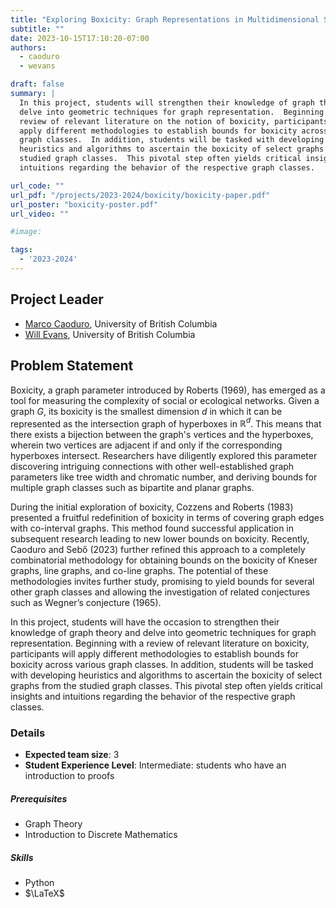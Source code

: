 ```yaml
---
title: "Exploring Boxicity: Graph Representations in Multidimensional Spaces"
subtitle: ""
date: 2023-10-15T17:10:20-07:00
authors:
  - caoduro
  - wevans

draft: false
summary: |
  In this project, students will strengthen their knowledge of graph theory and
  delve into geometric techniques for graph representation.  Beginning with a
  review of relevant literature on the notion of boxicity, participants will
  apply different methodologies to establish bounds for boxicity across various
  graph classes.  In addition, students will be tasked with developing
  heuristics and algorithms to ascertain the boxicity of select graphs from the
  studied graph classes.  This pivotal step often yields critical insights and
  intuitions regarding the behavior of the respective graph classes.

url_code: ""
url_pdf: "/projects/2023-2024/boxicity/boxicity-paper.pdf"
url_poster: "boxicity-poster.pdf"
url_video: ""

#image:

tags:
  - '2023-2024'
---
```

## Project Leader
  * [Marco Caoduro](./authors/caoduro/), University of British Columbia
  * [Will Evans](./authors/wevans/), University of British Columbia

## Problem Statement

Boxicity, a graph parameter introduced by Roberts (1969), has emerged as a tool
for measuring the complexity of social or ecological networks. Given a graph $G$,
its boxicity is the smallest dimension $d$ in which it can be represented as
the intersection graph of hyperboxes in $\mathbb{R}^d$. This means that there
exists a bijection between the graph's vertices and the hyperboxes, wherein two
vertices are adjacent if and only if the corresponding hyperboxes intersect.
Researchers have diligently explored this parameter discovering intriguing
connections with other well-established graph parameters like tree width and
chromatic number, and deriving bounds for multiple graph classes such as
bipartite and planar graphs.

During the initial exploration of boxicity, Cozzens and Roberts (1983) presented
a fruitful redefinition of boxicity in terms of covering graph edges with
co-interval graphs. This method found successful application in subsequent
research leading to new lower bounds on boxicity.  Recently, Caoduro and Sebő
(2023) further refined this approach to a completely combinatorial methodology
for obtaining bounds on the boxicity of Kneser graphs, line graphs, and co-line
graphs. The potential of these methodologies invites further study,
promising to yield bounds for several other graph classes and allowing the
investigation of related conjectures such as Wegner’s conjecture (1965).

In this project, students will have the occasion to strengthen their knowledge
of graph theory and delve into geometric techniques for graph representation.
Beginning with a review of relevant literature on boxicity, participants will
apply different methodologies to establish bounds for boxicity across various
graph classes.  In addition, students will be tasked with developing heuristics
and algorithms to ascertain the boxicity of select graphs from the studied graph
classes. This pivotal step often yields critical insights and intuitions
regarding the behavior of the respective graph classes.

### Details
  * **Expected team size**: 3
  * **Student Experience Level**: Intermediate: students who have an introduction to proofs

##### Prerequisites
  * Graph Theory
  * Introduction to Discrete Mathematics

##### Skills
  * Python
  * $\LaTeX$
